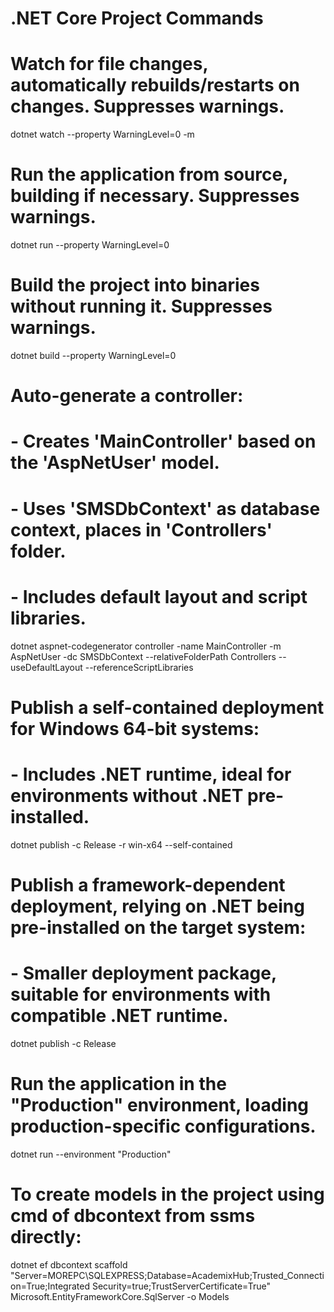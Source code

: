 # .NET Core Project Commands

# Watch for file changes, automatically rebuilds/restarts on changes. Suppresses warnings.
dotnet watch --property WarningLevel=0 -m

# Run the application from source, building if necessary. Suppresses warnings.
dotnet run --property WarningLevel=0

# Build the project into binaries without running it. Suppresses warnings.
dotnet build --property WarningLevel=0

# Auto-generate a controller:
# - Creates 'MainController' based on the 'AspNetUser' model.
# - Uses 'SMSDbContext' as database context, places in 'Controllers' folder.
# - Includes default layout and script libraries.
dotnet aspnet-codegenerator controller -name MainController -m AspNetUser -dc SMSDbContext --relativeFolderPath Controllers --useDefaultLayout --referenceScriptLibraries

# Publish a self-contained deployment for Windows 64-bit systems:
# - Includes .NET runtime, ideal for environments without .NET pre-installed.
dotnet publish -c Release -r win-x64 --self-contained

# Publish a framework-dependent deployment, relying on .NET being pre-installed on the target system:
# - Smaller deployment package, suitable for environments with compatible .NET runtime.
dotnet publish -c Release

# Run the application in the "Production" environment, loading production-specific configurations.
dotnet run --environment "Production"


# To create models in the project using cmd of dbcontext from ssms directly:
dotnet ef dbcontext scaffold "Server=MOREPC\SQLEXPRESS;Database=AcademixHub;Trusted_Connection=True;Integrated Security=true;TrustServerCertificate=True" Microsoft.EntityFrameworkCore.SqlServer -o Models
